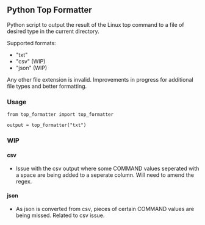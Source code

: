 ## Python Top Formatter

Python script to output the result of the Linux top command to a file of desired type in the current directory.

Supported formats:
- "txt"
- "csv" (WIP)
- "json" (WIP)

Any other file extension is invalid. Improvements in progress for additional file types and better formatting.

### Usage

```
from top_formatter import top_formatter

output = top_formatter("txt")
```

### WIP

#### csv

- Issue with the csv output where some COMMAND values seperated with a space are being added to a seperate column. Will need to amend the regex.

#### json

- As json is converted from csv, pieces of certain COMMAND values are being missed. Related to csv issue.